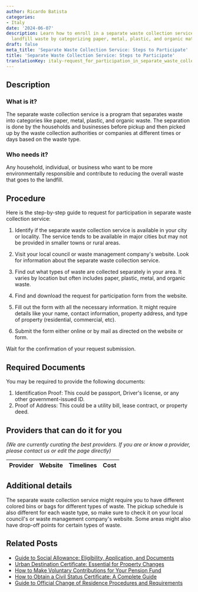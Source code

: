 ```yaml
---
author: Ricardo Batista
categories:
- Italy
date: '2024-06-07'
description: Learn how to enroll in a separate waste collection service to help reduce
  landfill waste by categorizing paper, metal, plastic, and organic materials.
draft: false
meta_title: 'Separate Waste Collection Service: Steps to Participate'
title: 'Separate Waste Collection Service: Steps to Participate'
translationKey: italy-request_for_participation_in_separate_waste_collection_service
---
```


## Description
### What is it?
The separate waste collection service is a program that separates waste into categories like paper, metal, plastic, and organic waste. The separation is done by the households and businesses before pickup and then picked up by the waste collection authorities or companies at different times or days based on the waste type.

### Who needs it?
Any household, individual, or business who want to be more environmentally responsible and contribute to reducing the overall waste that goes to the landfill.

## Procedure
Here is the step-by-step guide to request for participation in separate waste collection service:

1. Identify if the separate waste collection service is available in your city or locality. The service tends to be available in major cities but may not be provided in smaller towns or rural areas.

2. Visit your local council or waste management company's website. Look for information about the separate waste collection service.

3. Find out what types of waste are collected separately in your area. It varies by location but often includes paper, plastic, metal, and organic waste.

4. Find and download the request for participation form from the website.

5. Fill out the form with all the necessary information. It might require details like your name, contact information, property address, and type of property (residential, commercial, etc).

6. Submit the form either online or by mail as directed on the website or form. 

Wait for the confirmation of your request submission.
  

## Required Documents
You may be required to provide the following documents:

1. Identification Proof: This could be passport, Driver's license, or any other government-issued ID.
2. Proof of Address: This could be a utility bill, lease contract, or property deed.

## Providers that can do it for you
_(We are currently curating the best providers. If you are or know a provider, please contact us or edit the page directly)_

| Provider        |     Website     |     Timelines    |       Cost      |
| :-------------: | :-------------: |  :-------------: | :-------------: |

## Additional details
The separate waste collection service might require you to have different colored bins or bags for different types of waste. The pickup schedule is also different for each waste type, so make sure to check it on your local council's or waste management company's website. Some areas might also have drop-off points for certain types of waste.


## Related Posts

- [Guide to Social Allowance: Eligibility, Application, and Documents](https://tramitit.com/guides/italy/social_allowance_application/)
- [Urban Destination Certificate: Essential for Property Changes](https://tramitit.com/guides/italy/urban_destination_certificate_request/)
- [How to Make Voluntary Contributions for Your Pension Fund](https://tramitit.com/guides/italy/voluntary_contribution_application/)
- [How to Obtain a Civil Status Certificate: A Complete Guide](https://tramitit.com/guides/italy/civil_status_certificate/)
- [Guide to Official Change of Residence Procedures and Requirements](https://tramitit.com/guides/italy/change_of_residence/)
